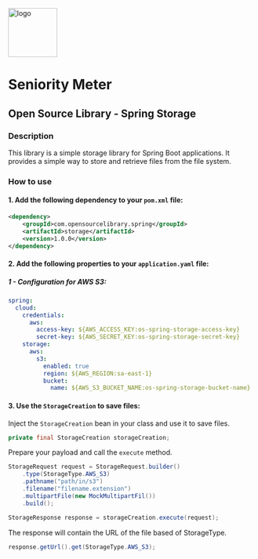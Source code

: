 <img src="https://github.com/SeniorityMeter/spring-sm-starter-bom/assets/36059306/ebfcb364-caea-48eb-972a-2d1ae63f4cdb" alt="logo" width="100"/>

# Seniority Meter
## Open Source Library - Spring Storage

### Description
This library is a simple storage library for Spring Boot applications. It provides a simple way to store and retrieve files from the file system.

### How to use
#### 1. Add the following dependency to your `pom.xml` file:

```xml
<dependency>
    <groupId>com.opensourcelibrary.spring</groupId>
    <artifactId>storage</artifactId>
    <version>1.0.0</version>
</dependency>
```

#### 2. Add the following properties to your `application.yaml` file:

##### 1 - Configuration for AWS S3:

```yaml
spring:
  cloud:
    credentials:
      aws:
        access-key: ${AWS_ACCESS_KEY:os-spring-storage-access-key}
        secret-key: ${AWS_SECRET_KEY:os-spring-storage-secret-key}
    storage:
      aws:
        s3:
          enabled: true
          region: ${AWS_REGION:sa-east-1}
          bucket:
            name: ${AWS_S3_BUCKET_NAME:os-spring-storage-bucket-name}
```

#### 3. Use the `StorageCreation` to save files:

Inject the `StorageCreation` bean in your class and use it to save files.
```java
private final StorageCreation storageCreation;
```

Prepare your payload and call the `execute` method.

```java
StorageRequest request = StorageRequest.builder()
    .type(StorageType.AWS_S3)
    .pathname("path/in/s3")
    .filename("filename.extension")
    .multipartFile(new MockMultipartFil())
    .build();

StorageResponse response = storageCreation.execute(request);
```

The response will contain the URL of the file based of StorageType.

```java
response.getUrl().get(StorageType.AWS_S3);
```



